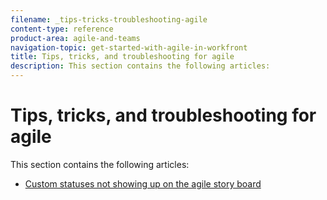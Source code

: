 ```yaml
---
filename: _tips-tricks-troubleshooting-agile
content-type: reference
product-area: agile-and-teams
navigation-topic: get-started-with-agile-in-workfront
title: Tips, tricks, and troubleshooting for agile
description: This section contains the following articles:
---
```


# Tips, tricks, and troubleshooting for agile

This section contains the following articles:

* [Custom statuses not showing up on the agile story board](../../agile/tips-tricks-and-troubleshooting/custom-status-does-not-show.md)


